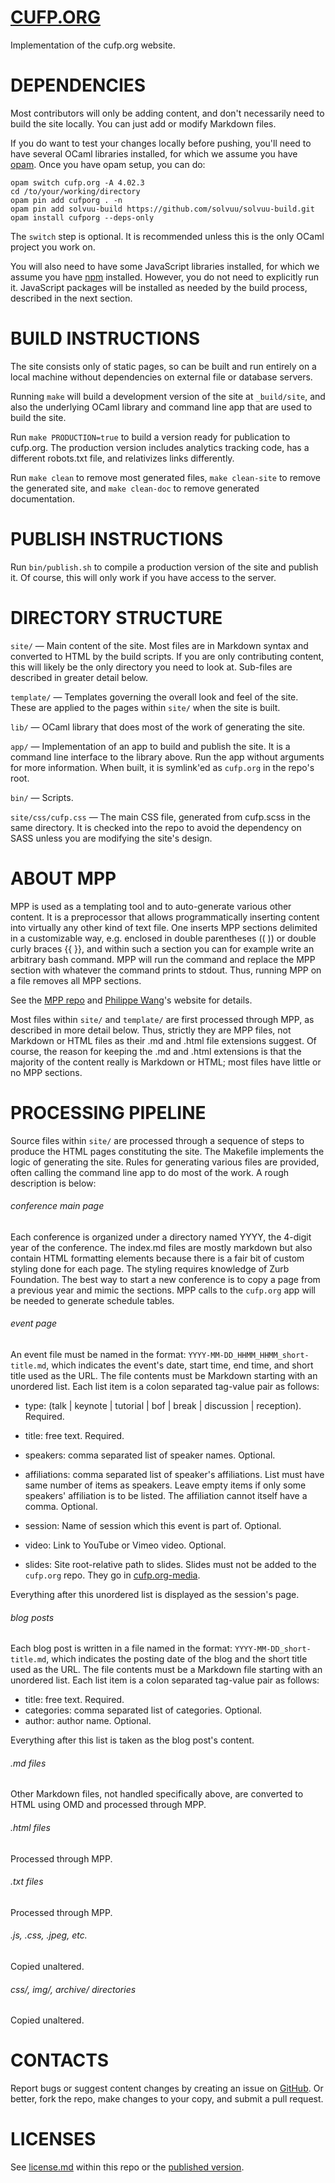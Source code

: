 [CUFP.ORG](http://cufp.org)
===========================
Implementation of the cufp.org website.


DEPENDENCIES
============
Most contributors will only be adding content, and don't necessarily
need to build the site locally. You can just add or modify Markdown
files.

If you do want to test your changes locally before pushing, you'll
need to have several OCaml libraries installed, for which we assume you have
[opam](http://opam.ocaml.org/). Once you have opam setup, you can
do:

```
opam switch cufp.org -A 4.02.3
cd /to/your/working/directory
opam pin add cufporg . -n
opam pin add solvuu-build https://github.com/solvuu/solvuu-build.git
opam install cufporg --deps-only
```

The `switch` step is optional. It is recommended unless this is the
only OCaml project you work on.

You will also need to have some JavaScript libraries installed, for
which we assume you have [npm](https://www.npmjs.com/)
installed. However, you do not need to explicitly run it. JavaScript
packages will be installed as needed by the build process, described
in the next section.


BUILD INSTRUCTIONS
==================
The site consists only of static pages, so can be built and run
entirely on a local machine without dependencies on external file or
database servers.

Running `make` will build a development version of the site at
`_build/site`, and also the underlying OCaml library and command line
app that are used to build the site.

Run `make PRODUCTION=true` to build a version ready for publication
to cufp.org. The production version includes analytics tracking code,
has a different robots.txt file, and relativizes links differently.

Run `make clean` to remove most generated files, `make clean-site`
to remove the generated site, and `make clean-doc` to remove
generated documentation.


PUBLISH INSTRUCTIONS
====================
Run `bin/publish.sh` to compile a production version of the site and
publish it. Of course, this will only work if you have access to the
server.


DIRECTORY STRUCTURE
===================
`site/` — Main content of the site. Most files are in Markdown
syntax and converted to HTML by the build scripts. If you are only
contributing content, this will likely be the only directory you need
to look at. Sub-files are described in greater detail below.

`template/` — Templates governing the overall look and feel of the
site. These are applied to the pages within `site/` when the site
is built.

`lib/` — OCaml library that does most of the work of generating
the site.

`app/` — Implementation of an app to build and publish the
site. It is a command line interface to the library above. Run the app
without arguments for more information. When built, it is symlink'ed
as `cufp.org` in the repo's root.

`bin/` — Scripts.

`site/css/cufp.css` — The main CSS file, generated from cufp.scss
in the same directory. It is checked into the repo to avoid the
dependency on SASS unless you are modifying the site's design.


ABOUT MPP
=========
MPP is used as a templating tool and to auto-generate various other
content. It is a preprocessor that allows programmatically inserting
content into virtually any other kind of text file. One inserts MPP
sections delimited in a customizable way, e.g. enclosed in double
parentheses (( )) or double curly braces {{ }}, and within such a
section you can for example write an arbitrary bash command. MPP will
run the command and replace the MPP section with whatever the command
prints to stdout. Thus, running MPP on a file removes all MPP
sections.

See the [MPP repo](https://github.com/pw374/MPP-language-blender) and
[Philippe Wang](http://pw374.github.io/)'s website for details.

Most files within `site/` and `template/` are first processed
through MPP, as described in more detail below. Thus, strictly they
are MPP files, not Markdown or HTML files as their .md and .html file
extensions suggest. Of course, the reason for keeping the .md and
.html extensions is that the majority of the content really is
Markdown or HTML; most files have little or no MPP sections.


PROCESSING PIPELINE
===================
Source files within `site/` are processed through a sequence of steps
to produce the HTML pages constituting the site. The Makefile
implements the logic of generating the site. Rules for generating
various files are provided, often calling the command line app to do
most of the work. A rough description is below:

###### conference main page
Each conference is organized under a directory named YYYY, the 4-digit
year of the conference. The index.md files are mostly markdown but
also contain HTML formatting elements because there is a fair bit of
custom styling done for each page. The styling requires knowledge of
Zurb Foundation. The best way to start a new conference is to copy a
page from a previous year and mimic the sections. MPP calls to the
`cufp.org` app will be needed to generate schedule tables.

###### event page
An event file must be named in the format:
`YYYY-MM-DD_HHMM_HHMM_short-title.md`, which indicates the event's
date, start time, end time, and short title used as the URL. The file
contents must be Markdown starting with an unordered list. Each list
item is a colon separated tag-value pair as follows:

- type: (talk | keynote | tutorial | bof | break | discussion |
  reception). Required.

- title: free text. Required.

- speakers: comma separated list of speaker names. Optional.

- affiliations: comma separated list of speaker's affiliations. List
  must have same number of items as speakers. Leave empty items if
  only some speakers' affiliation is to be listed. The affiliation
  cannot itself have a comma. Optional.

- session: Name of session which this event is part of. Optional.

- video: Link to YouTube or Vimeo video. Optional.

- slides: Site root-relative path to slides. Slides must not be added
  to the `cufp.org` repo. They go in
  [cufp.org-media](https://github.com/CUFP/cufp.org-media).

Everything after this unordered list is displayed as the session's
page.

###### blog posts
Each blog post is written in a file named in the format:
`YYYY-MM-DD_short-title.md`, which indicates the posting date of the
blog and the short title used as the URL. The file contents must be a
Markdown file starting with an unordered list. Each list item is a
colon separated tag-value pair as follows:

- title: free text. Required.
- categories: comma separated list of categories. Optional.
- author: author name. Optional.

Everything after this list is taken as the blog post's content.

###### .md files
Other Markdown files, not handled specifically above, are converted to
HTML using OMD and processed through MPP.

###### .html files
Processed through MPP.

###### .txt files
Processed through MPP.

###### .js, .css, .jpeg, etc.
Copied unaltered.

###### css/, img/, archive/ directories
Copied unaltered.


CONTACTS
========
Report bugs or suggest content changes by creating an issue on
[GitHub](https://github.com/cufp/cufp.org). Or better, fork the repo,
make changes to your copy, and submit a pull request.


LICENSES
========
See
[license.md](https://github.com/CUFP/cufp.org/blob/master/site/license.md)
within this repo or the [published
version](http://cufp.org/license.html).
